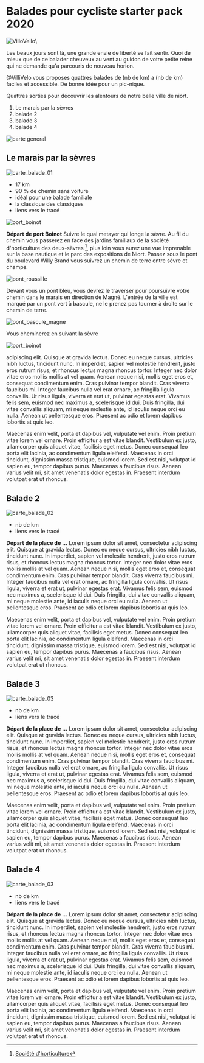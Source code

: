 # Balades pour cycliste starter pack 2020

![VilloVello](./images/logo.png)\

Les beaux jours sont là, une grande envie de liberté se fait sentir. Quoi de mieux que de ce balader cheuveux au vent au guidon de votre petite reine qui ne demande qu'a parcouris de nouveau horion.

@VilliVelo vous proposes quattres balades de (nb de km) a (nb de km) faciles et accessible. De bonne idée pour un pic-nique.

Quattres sorties pour découvrir les alentours de notre belle ville de niort.

1. Le marais par la sèvres
1. balade 2
1. balade 3
1. balade 4

![carte general](./images/carte_generale.png)

## Le marais par la sèvres

![carte_balade_01](./images/balade_01_carte.png)

- 17 km
- 90 % de chemin sans voiture
- idéal pour une balade familiale
- la classique des classiques
- liens vers le tracé

![port_boinot](./images/balade_01_port_boinot.png)

**Départ de port Boinot** Suivre le quai metayer qui longe la sèvre.
Au fil du chemin vous passerez en face des jardins familiaux de la société d'horticulture des deux-sèvres [^1], plus loin vous aurez une vue imprenable sur la base nautique et le parc des expositions de Niort.
Passez sous le pont du boulevard Willy Brand vous suivrez un chemin de terre entre sèvre et champs.

![pont_roussille](./images/balade_01_roussille.png)

Devant vous un pont bleu, vous devrez le traverser pour poursuivre votre chemin dans le marais en direction de Magné. L'entrée de la ville est marqué par un pont vert à bascule, ne le prenez pas tourner à droite sur le chemin de terre.

![pont_bascule_magne](./images/balade_01_pont.png)

Vous cheminerez en suivant la sèvre

![port_boinot](./images/balade_01_ecluses.png)

adipiscing elit. Quisque at gravida lectus. Donec eu neque cursus, ultricies nibh luctus, tincidunt nunc. In imperdiet, sapien vel molestie hendrerit, justo eros rutrum risus, et rhoncus lectus magna rhoncus tortor. Integer nec dolor vitae eros mollis mollis at vel quam. Aenean neque nisi, mollis eget eros et, consequat condimentum enim. Cras pulvinar tempor blandit. Cras viverra faucibus mi. Integer faucibus nulla vel erat ornare, ac fringilla ligula convallis. Ut risus ligula, viverra et erat ut, pulvinar egestas erat. Vivamus felis sem, euismod nec maximus a, scelerisque id dui. Duis fringilla, dui vitae convallis aliquam, mi neque molestie ante, id iaculis neque orci eu nulla. Aenean ut pellentesque eros. Praesent ac odio et lorem dapibus lobortis at quis leo.

Maecenas enim velit, porta et dapibus vel, vulputate vel enim. Proin pretium vitae lorem vel ornare. Proin efficitur a est vitae blandit. Vestibulum ex justo, ullamcorper quis aliquet vitae, facilisis eget metus. Donec consequat leo porta elit lacinia, ac condimentum ligula eleifend. Maecenas in orci tincidunt, dignissim massa tristique, euismod lorem. Sed est nisi, volutpat id sapien eu, tempor dapibus purus. Maecenas a faucibus risus. Aenean varius velit mi, sit amet venenatis dolor egestas in. Praesent interdum volutpat erat ut rhoncus.

[^1]: [Société d'horticulture](https://sh79.jimdofree.com/)

## Balade 2

![carte_balade_02](./images/balade_02_carte.png)

- nb de km
- liens vers le tracé

**Départ de la place de ...** Lorem ipsum dolor sit amet, consectetur adipiscing elit. Quisque at gravida lectus. Donec eu neque cursus, ultricies nibh luctus, tincidunt nunc. In imperdiet, sapien vel molestie hendrerit, justo eros rutrum risus, et rhoncus lectus magna rhoncus tortor. Integer nec dolor vitae eros mollis mollis at vel quam. Aenean neque nisi, mollis eget eros et, consequat condimentum enim. Cras pulvinar tempor blandit. Cras viverra faucibus mi. Integer faucibus nulla vel erat ornare, ac fringilla ligula convallis. Ut risus ligula, viverra et erat ut, pulvinar egestas erat. Vivamus felis sem, euismod nec maximus a, scelerisque id dui. Duis fringilla, dui vitae convallis aliquam, mi neque molestie ante, id iaculis neque orci eu nulla. Aenean ut pellentesque eros. Praesent ac odio et lorem dapibus lobortis at quis leo.

Maecenas enim velit, porta et dapibus vel, vulputate vel enim. Proin pretium vitae lorem vel ornare. Proin efficitur a est vitae blandit. Vestibulum ex justo, ullamcorper quis aliquet vitae, facilisis eget metus. Donec consequat leo porta elit lacinia, ac condimentum ligula eleifend. Maecenas in orci tincidunt, dignissim massa tristique, euismod lorem. Sed est nisi, volutpat id sapien eu, tempor dapibus purus. Maecenas a faucibus risus. Aenean varius velit mi, sit amet venenatis dolor egestas in. Praesent interdum volutpat erat ut rhoncus.

## Balade 3

![carte_balade_03](./images/balade_03_carte.png)

- nb de km
- liens vers le tracé

**Départ de la place de ...** Lorem ipsum dolor sit amet, consectetur adipiscing elit. Quisque at gravida lectus. Donec eu neque cursus, ultricies nibh luctus, tincidunt nunc. In imperdiet, sapien vel molestie hendrerit, justo eros rutrum risus, et rhoncus lectus magna rhoncus tortor. Integer nec dolor vitae eros mollis mollis at vel quam. Aenean neque nisi, mollis eget eros et, consequat condimentum enim. Cras pulvinar tempor blandit. Cras viverra faucibus mi. Integer faucibus nulla vel erat ornare, ac fringilla ligula convallis. Ut risus ligula, viverra et erat ut, pulvinar egestas erat. Vivamus felis sem, euismod nec maximus a, scelerisque id dui. Duis fringilla, dui vitae convallis aliquam, mi neque molestie ante, id iaculis neque orci eu nulla. Aenean ut pellentesque eros. Praesent ac odio et lorem dapibus lobortis at quis leo.

Maecenas enim velit, porta et dapibus vel, vulputate vel enim. Proin pretium vitae lorem vel ornare. Proin efficitur a est vitae blandit. Vestibulum ex justo, ullamcorper quis aliquet vitae, facilisis eget metus. Donec consequat leo porta elit lacinia, ac condimentum ligula eleifend. Maecenas in orci tincidunt, dignissim massa tristique, euismod lorem. Sed est nisi, volutpat id sapien eu, tempor dapibus purus. Maecenas a faucibus risus. Aenean varius velit mi, sit amet venenatis dolor egestas in. Praesent interdum volutpat erat ut rhoncus.

## Balade 4

![carte_balade_03](./images/balade_04_carte.png)

- nb de km
- liens vers le tracé

**Départ de la place de ...** Lorem ipsum dolor sit amet, consectetur adipiscing elit. Quisque at gravida lectus. Donec eu neque cursus, ultricies nibh luctus, tincidunt nunc. In imperdiet, sapien vel molestie hendrerit, justo eros rutrum risus, et rhoncus lectus magna rhoncus tortor. Integer nec dolor vitae eros mollis mollis at vel quam. Aenean neque nisi, mollis eget eros et, consequat condimentum enim. Cras pulvinar tempor blandit. Cras viverra faucibus mi. Integer faucibus nulla vel erat ornare, ac fringilla ligula convallis. Ut risus ligula, viverra et erat ut, pulvinar egestas erat. Vivamus felis sem, euismod nec maximus a, scelerisque id dui. Duis fringilla, dui vitae convallis aliquam, mi neque molestie ante, id iaculis neque orci eu nulla. Aenean ut pellentesque eros. Praesent ac odio et lorem dapibus lobortis at quis leo.

Maecenas enim velit, porta et dapibus vel, vulputate vel enim. Proin pretium vitae lorem vel ornare. Proin efficitur a est vitae blandit. Vestibulum ex justo, ullamcorper quis aliquet vitae, facilisis eget metus. Donec consequat leo porta elit lacinia, ac condimentum ligula eleifend. Maecenas in orci tincidunt, dignissim massa tristique, euismod lorem. Sed est nisi, volutpat id sapien eu, tempor dapibus purus. Maecenas a faucibus risus. Aenean varius velit mi, sit amet venenatis dolor egestas in. Praesent interdum volutpat erat ut rhoncus.
